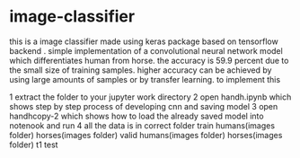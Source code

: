 # image-classifier
this is a image classifier made using keras package based on tensorflow backend .
simple implementation of a convolutional neural network model
which differentiates human from horse.
the accuracy is 59.9 percent due to the small size of training samples.
higher accuracy can be achieved by using large amounts of samples or
by transfer learning.
to implement this

1 extract the folder to your jupyter work directory
2 open handh.ipynb which shows step by step process of developing cnn and saving model
3 open handhcopy-2 which shows how to load the already saved model into notenook and run
4 all the data is in correct folder
           train
               humans(images folder)
               horses(images folder)
           valid
               humans(images folder)
               horses(images folder)
            t1
               test
